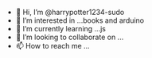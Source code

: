 - 👋 Hi, I’m @harrypotter1234-sudo
- 👀 I’m interested in ...books and arduino
- 🌱 I’m currently learning ...js
- 💞️ I’m looking to collaborate on ...
- 📫 How to reach me ...

<!---
harrypotter1234-sudo/harrypotter1234-sudo is a ✨ special ✨ repository because its `README.md` (this file) appears on your GitHub profile.
You can click the Preview link to take a look at your changes.
--->
